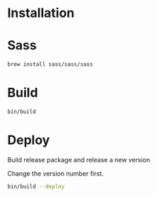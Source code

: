 # Installation

# Sass 
```bash
brew install sass/sass/sass
```

# Build
```bash
bin/build
```

# Deploy

Build release package and release a new version

Change the version number first.
```bash
bin/build --deploy
```